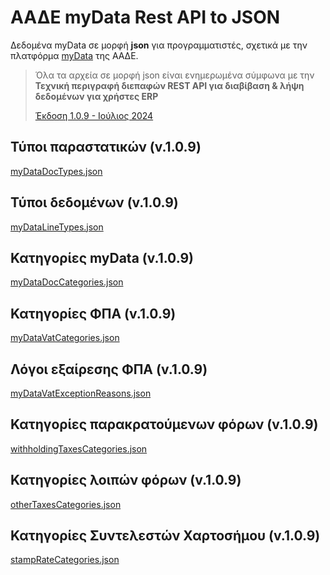 # ΑΑΔΕ myData Rest API to JSON

Δεδομένα myData σε μορφή **json** για προγραμματιστές, σχετικά με την πλατφόρμα [myData](https://www.aade.gr/mydata) της ΑΑΔΕ.
> Όλα τα αρχεία σε μορφή json είναι ενημερωμένα σύμφωνα με την **Τεχνική περιγραφή διεπαφών REST API για διαβίβαση & λήψη δεδομένων για χρήστες ERP**
>
> <a href="https://www.aade.gr/sites/default/files/2024-07/myDATA%20API%20Documentation%20v1.0.9_official_erp.pdf" target="_blank">Έκδοση 1.0.9 - Ιούλιος 2024</a>

## Τύποι παραστατικών (v.1.0.9)
[myDataDocTypes.json](https://github.com/thanasisgalanis/aadeMyData/blob/main/myDataDocTypes.json)

## Τύποι δεδομένων (v.1.0.9)
[myDataLineTypes.json](https://github.com/thanasisgalanis/aadeMyData/blob/main/myDataLineTypes.json)

## Κατηγορίες myData (v.1.0.9)
[myDataDocCategories.json](https://github.com/thanasisgalanis/aadeMyData/blob/main/myDataCategories.json)

## Κατηγορίες ΦΠΑ (v.1.0.9)
[myDataVatCategories.json](https://github.com/thanasisgalanis/aadeMyData/blob/main/myDataVatCategories.json)

## Λόγοι εξαίρεσης ΦΠΑ (v.1.0.9)
[myDataVatExceptionReasons.json](https://github.com/thanasisgalanis/aadeMyData/blob/main/myDataVatExceptionReasons.json)

## Κατηγορίες παρακρατούμενων φόρων (v.1.0.9)
[withholdingTaxesCategories.json](https://github.com/thanasisgalanis/aadeMyData/blob/main/withholdingTaxesCategories.json)

## Κατηγορίες λοιπών φόρων (v.1.0.9)
[otherTaxesCategories.json](https://github.com/thanasisgalanis/aadeMyData/blob/main/otherTaxesCategories.json)

## Κατηγορίες Συντελεστών Χαρτοσήμου (v.1.0.9)
[stampRateCategories.json](https://github.com/thanasisgalanis/aadeMyData/blob/main/otherTaxesCategories.json)